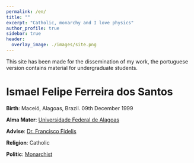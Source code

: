 ```yaml
---
permalink: /en/
title: ""
excerpt: "Catholic, monarchy and I love physics"
author_profile: true
sidebar: true
header:
  overlay_image: ./images/site.png
---
```


This site has been made for the dissemination of my work, the portuguese version contains material for undergraduate students.

# Ismael Felipe Ferreira dos Santos

**Birth**: Maceió, Alagoas, Brazil. 09th December 1999

**Alma Mater**: [Universidade Federal de Alagoas](http://www.ufal.edu.br/ufal)

**Advise**: [Dr. Francisco Fidelis](http://200.17.113.231/~fidelis)

**Religion**: Catholic

**Politic**: [Monarchist](https://monarquia.org.br/)
